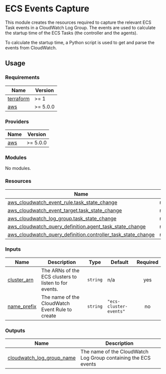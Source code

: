 # ECS Events Capture

This module creates the resources required to capture the relevant ECS Task events in a CloudWatch Log Group. The events
are used to calculate the startup time of the ECS Tasks (the controller and the agents).

To calculate the startup time, a Python script is used to get and parse the events from CloudWatch.

## Usage

<!-- BEGINNING OF PRE-COMMIT-TERRAFORM DOCS HOOK -->
### Requirements

| Name | Version |
|------|---------|
| <a name="requirement_terraform"></a> [terraform](#requirement\_terraform) | >= 1 |
| <a name="requirement_aws"></a> [aws](#requirement\_aws) | >= 5.0.0 |

### Providers

| Name | Version |
|------|---------|
| <a name="provider_aws"></a> [aws](#provider\_aws) | >= 5.0.0 |

### Modules

No modules.

### Resources

| Name | Type |
|------|------|
| [aws_cloudwatch_event_rule.task_state_change](https://registry.terraform.io/providers/hashicorp/aws/latest/docs/resources/cloudwatch_event_rule) | resource |
| [aws_cloudwatch_event_target.task_state_change](https://registry.terraform.io/providers/hashicorp/aws/latest/docs/resources/cloudwatch_event_target) | resource |
| [aws_cloudwatch_log_group.task_state_change](https://registry.terraform.io/providers/hashicorp/aws/latest/docs/resources/cloudwatch_log_group) | resource |
| [aws_cloudwatch_query_definition.agent_task_state_change](https://registry.terraform.io/providers/hashicorp/aws/latest/docs/resources/cloudwatch_query_definition) | resource |
| [aws_cloudwatch_query_definition.controller_task_state_change](https://registry.terraform.io/providers/hashicorp/aws/latest/docs/resources/cloudwatch_query_definition) | resource |

### Inputs

| Name | Description | Type | Default | Required |
|------|-------------|------|---------|:--------:|
| <a name="input_cluster_arn"></a> [cluster\_arn](#input\_cluster\_arn) | The ARNs of the ECS clusters to listen to for events. | `string` | n/a | yes |
| <a name="input_name_prefix"></a> [name\_prefix](#input\_name\_prefix) | The name of the CloudWatch Event Rule to create | `string` | `"ecs-cluster-events"` | no |

### Outputs

| Name | Description |
|------|-------------|
| <a name="output_cloudwatch_log_group_name"></a> [cloudwatch\_log\_group\_name](#output\_cloudwatch\_log\_group\_name) | The name of the CloudWatch Log Group containing the ECS events |
<!-- END OF PRE-COMMIT-TERRAFORM DOCS HOOK -->